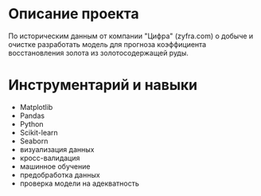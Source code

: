 # Описание проекта

По историческим данным от компании "Цифра" (zyfra.com) о добыче и очистке разработать модель для прогноза коэффициента восстановления золота из золотосодержащей руды.

# Инструментарий и навыки

- Matplotlib
- Pandas
- Python
- Scikit-learn
- Seaborn
- визуализация данных
- кросс-валидация
- машинное обучение
- предобработка данных
- проверка модели на адекватность

